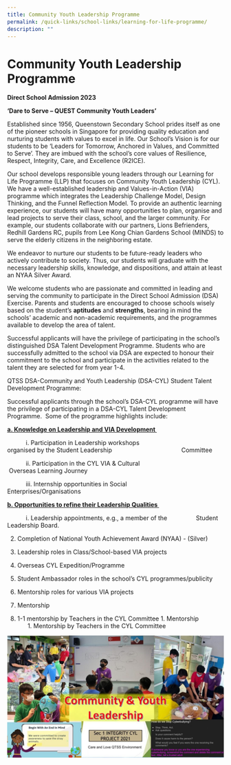 ```yaml
---
title: Community Youth Leadership Programme
permalink: /quick-links/school-links/learning-for-life-programme/
description: ""
---
```

Community Youth Leadership Programme
====================================

**Direct School Admission 2023**

**‘Dare to Serve – QUEST Community Youth Leaders’**

Established since 1956, Queenstown Secondary School prides itself as one of the pioneer schools in Singapore for providing quality education and nurturing students with values to excel in life. Our School’s Vision is for our students to be ‘Leaders for Tomorrow, Anchored in Values, and Committed to Serve’. They are imbued with the school’s core values of Resilience, Respect, Integrity, Care, and Excellence (R2ICE).&nbsp;

Our school develops responsible young leaders through our Learning for Life Programme (LLP) that focuses on Community Youth Leadership (CYL). We have a well-established leadership and Values-in-Action (VIA) programme which integrates the Leadership Challenge Model, Design Thinking, and the Funnel Reflection Model. To provide an authentic learning experience, our students will have many opportunities to plan, organise and lead projects to serve their class, school, and the larger community. For example, our students collaborate with our partners, Lions Befrienders, Redhill Gardens RC, pupils from Lee Kong Chian Gardens School (MINDS) to serve the elderly citizens in the neighboring estate.&nbsp;&nbsp;

We endeavor to nurture our students to be future\-ready leaders who actively contribute to society. Thus, our students will graduate with the necessary leadership skills, knowledge, and dispositions, and attain at least an NYAA Silver Award.&nbsp;&nbsp;&nbsp;

We welcome students who are passionate and committed in leading and serving the community to participate in the Direct School Admission (DSA) Exercise. Parents and students are encouraged to choose schools wisely based on the student’s **aptitudes** and **strengths**, bearing in mind the schools’ academic and non-academic requirements, and the programmes available to develop the area of talent.&nbsp;

Successful applicants will have the privilege of participating in the school’s distinguished DSA Talent Development Programme. Students who are successfully admitted to the school via DSA are expected to honour their commitment to the school and participate in the activities related to the talent they are selected for from year 1-4.&nbsp;&nbsp;

QTSS DSA\-Community and Youth Leadership (DSA-CYL) Student Talent Development Programme:&nbsp;

Successful applicants through the school’s DSA\-CYL programme will have the privilege of participating in a DSA\-CYL Talent Development Programme.&nbsp; Some of the programme highlights include:&nbsp;&nbsp;&nbsp;&nbsp;&nbsp;&nbsp;

<u>**a.  Knowledge on Leadership and VIA Development&nbsp;**</u>
    

&nbsp; &nbsp; &nbsp; &nbsp; &nbsp; &nbsp;i.  Participation in Leadership workshops &nbsp; &nbsp; &nbsp; &nbsp; &nbsp; &nbsp; &nbsp; &nbsp; &nbsp; &nbsp; &nbsp; &nbsp; &nbsp; &nbsp; &nbsp; &nbsp; &nbsp; &nbsp; organised by the Student Leadership &nbsp; &nbsp; &nbsp; &nbsp; &nbsp; &nbsp; &nbsp; &nbsp; &nbsp; &nbsp; &nbsp; &nbsp; &nbsp; &nbsp; &nbsp; &nbsp; &nbsp; &nbsp; &nbsp; &nbsp; Committee&nbsp;
    

&nbsp; &nbsp; &nbsp; &nbsp; &nbsp; &nbsp;ii.  Participation in the CYL VIA &amp; Cultural &nbsp; &nbsp; &nbsp; &nbsp; &nbsp; &nbsp; &nbsp; &nbsp; &nbsp; &nbsp; &nbsp; &nbsp; &nbsp; &nbsp; &nbsp; &nbsp; &nbsp;Overseas Learning Journey&nbsp;
    

&nbsp; &nbsp; &nbsp; &nbsp; &nbsp; &nbsp;iii.  Internship opportunities in Social &nbsp; &nbsp; &nbsp; &nbsp; &nbsp; &nbsp; &nbsp;&nbsp; &nbsp; &nbsp; &nbsp; &nbsp; &nbsp; &nbsp; &nbsp; &nbsp; &nbsp; &nbsp; &nbsp; &nbsp; &nbsp; &nbsp; &nbsp; &nbsp;&nbsp; Enterprises/Organisations&nbsp;
    

<u>**b.  Opportunities to refine their Leadership Qualities&nbsp;**</u>
    
&nbsp; &nbsp; &nbsp; &nbsp; &nbsp; &nbsp;i.  Leadership appointments, e.g., a member of the &nbsp; &nbsp; &nbsp; &nbsp; &nbsp; &nbsp; &nbsp; &nbsp; Student Leadership Board.&nbsp;&nbsp;
    

2.  Completion of National Youth Achievement Award (NYAA) - (Silver)&nbsp;
    

3.  Leadership roles in Class/School-based VIA projects&nbsp;
    

4.  Overseas CYL Expedition/Programme&nbsp;
    

5.  Student Ambassador roles in the school’s CYL programmes/publicity&nbsp;
    

6.  Mentorship roles for various VIA projects&nbsp;
    

3.  Mentorship&nbsp;&nbsp;
    

1.  1-1 mentorship by Teachers in the CYL Committee
1\.  Mentorship<br>
    &nbsp;  &nbsp; &nbsp;  1.  Mentorship by Teachers in the CYL Committee
		
		
		
![](/images/School%20Links/Learning%20for%20Life.jpg)